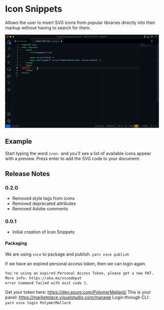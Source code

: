 # Icon Snippets

Allows the user to insert SVG icons from popular libraries directly into their markup without having to search for them.

![Icon Snippets example](./assets/icon-snippets.gif)

## Example

Start typing the word `icon-` and you'll see a list of available icons appear with a preview. Press enter to add the SVG code to your document.

## Release Notes

### 0.2.0

-   Removed style tags from icons
-   Removed deprecated attributes
-   Removed Adobe comments

### 0.0.1

-   Initial creation of Icon Snippets

#### Packaging

We are using `vsce` to package and publish. `yarn vsce publish`

If we have an expired personal access token, then we can login again.

    You're using an expired Personal Access Token, please get a new PAT.
    More info: https://aka.ms/vscodepat
    error Command failed with exit code 1.

Get your token here: https://dev.azure.com/PolymerMallard/
This is your panel: https://marketplace.visualstudio.com/manage
Login through CLI: `yarn vsce login PolymerMallard`
